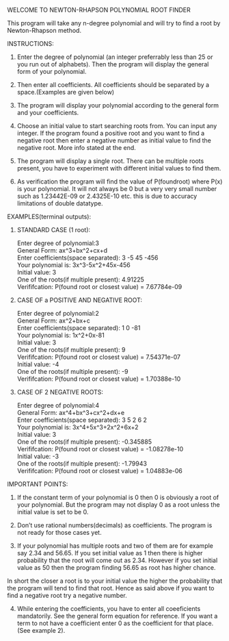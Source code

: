﻿WELCOME TO NEWTON-RHAPSON POLYNOMIAL ROOT FINDER

This program will take any n-degree polynomial and will try to find a root by Newton-Rhapson method.


INSTRUCTIONS:

1. Enter the degree of polynomial (an integer preferrably less than 25 or you run out of alphabets). Then the program will display the general form of your polynomial.

2. Then enter all coefficients. All coefficients should be separated by a space.(Examples are given below)

3. The program will display your polynomial according to the general form and your coefficients.

4. Choose an initial value to start searching roots from. You can input any integer. If the program found a positive root and you want to find a negative root then enter a negative number as initial value to find the negative 
root. More info stated at the end.

5. The program will display a single root. There can be multiple roots present, you have to experiment with different initial values to find them.

6. As verification the program will find the value of P(foundroot) where P(x) is your polynomial. It will not always be 0 but a very very small number such as 1.23442E-09 or 2.4325E-10 etc. this is due to accuracy limitations of double datatype.

        
       
EXAMPLES(terminal outputs):

1) STANDARD CASE (1 root):

	Enter degree of polynomial:3  
	General Form: ax^3+bx^2+cx+d  
	Enter coefficients(space separated): 3 -5 45 -456  
	Your polynomial is: 3x^3-5x^2+45x-456  
	Initial value: 3  
	One of the roots(if multiple present): 4.91225  
	Verififcation: P(found root or closest value) = 7.67784e-09  

2) CASE OF a POSITIVE AND NEGATIVE ROOT:

	Enter degree of polynomial:2  
	General Form: ax^2+bx+c  
	Enter coefficients(space separated): 1 0 -81  
	Your polynomial is: 1x^2+0x-81  
	Initial value: 3  
	One of the roots(if multiple present): 9  
	Verififcation: P(found root or closest value) = 7.54371e-07  
	Initial value: -4  
	One of the roots(if multiple present): -9  
	Verififcation: P(found root or closest value) = 1.70388e-10  

3) CASE OF 2 NEGATIVE ROOTS:

	Enter degree of polynomial:4  
	General Form: ax^4+bx^3+cx^2+dx+e  
	Enter coefficients(space separated): 3 5 2 6 2  
	Your polynomial is: 3x^4+5x^3+2x^2+6x+2  
	Initial value: 3  
	One of the roots(if multiple present): -0.345885  
	Verififcation: P(found root or closest value) = -1.08278e-10  
	Initial value: -3  
	One of the roots(if multiple present): -1.79943  
	Verififcation: P(found root or closest value) = 1.04883e-06  


IMPORTANT POINTS:

1. If the constant term of your polynomial is 0 then 0 is obviously a root of your polynomial. But the program may not display 0 as a root unless the initial value is set to be 0.

2. Don’t use rational numbers(decimals) as coefficients. The program is not ready for those cases yet.

3. If your polynomial has multiple roots and two of them are for example say 2.34 and 56.65. If you set initial value as 1 then there is higher probability that the root will come out as 2.34. However if you set initial value as 50 then the program finding 56.65 as root has higher chance.

In short the closer a root is to your initial value the higher the probability that the program will tend to find that root. Hence as said above if you want to find a negative root try a negative number.

4. While entering the coefficients, you have to enter all coeeficients mandatorily. See the general form equation for reference. If you want a term to not have a coefficient enter 0 as the coefficient for that place.(See example 2).

	
	 	







 
